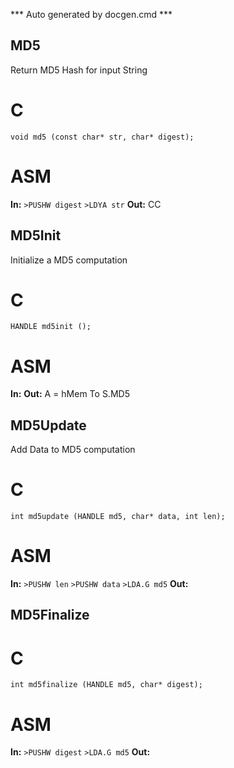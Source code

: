 *** Auto generated by docgen.cmd ***  
## MD5

Return MD5 Hash for input String
# C

`void md5 (const char* str, char* digest);`
# ASM

**In:**
`>PUSHW digest`
`>LDYA str`
**Out:**
CC
## MD5Init

Initialize a MD5 computation
# C

`HANDLE md5init ();`
# ASM

**In:**
**Out:**
A = hMem To S.MD5
## MD5Update

Add Data to MD5 computation
# C

`int md5update (HANDLE md5, char* data, int len);`
# ASM

**In:**
`>PUSHW len`
`>PUSHW data`
`>LDA.G md5`
**Out:**
## MD5Finalize

# C

`int md5finalize (HANDLE md5, char* digest);`
# ASM

**In:**
`>PUSHW digest`
`>LDA.G md5`
**Out:**
